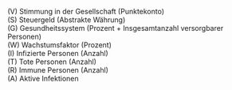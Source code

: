 (V) Stimmung in der Gesellschaft (Punktekonto)  
(S) Steuergeld (Abstrakte Währung)  
(G) Gesundheitssystem (Prozent + Insgesamtanzahl versorgbarer Personen)  
(W) Wachstumsfaktor (Prozent)  
(I) Infizierte Personen (Anzahl)  
(T) Tote Personen (Anzahl)  
(R) Immune Personen (Anzahl)  
(A) Aktive Infektionen



